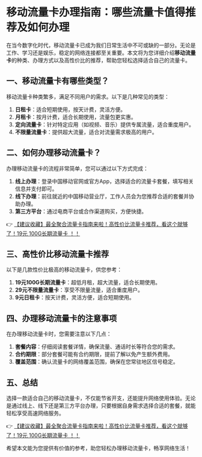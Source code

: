 # 移动流量卡办理指南：哪些流量卡值得推荐及如何办理

在当今数字化时代，移动流量卡已成为我们日常生活中不可或缺的一部分。无论是工作、学习还是娱乐，稳定的网络连接都至关重要。本文将为您详细介绍**移动流量卡**的种类、办理方式以及高性价比的推荐，帮助您轻松选择适合自己的流量卡。

## 一、移动流量卡有哪些类型？

移动流量卡种类繁多，满足不同用户的需求。以下是几种常见的类型：

1. **日租卡**：适合短期使用，按天计费，灵活方便。
2. **月租卡**：按月计费，适合长期使用，流量包更实惠。
3. **定向流量卡**：针对特定应用（如视频、音乐）提供专属流量，适合重度用户。
4. **不限量流量卡**：提供超大流量，适合对流量需求极高的用户。

## 二、如何办理移动流量卡？

办理移动流量卡的流程非常简单，您可以通过以下方式完成：

1. **线上办理**：登录中国移动官网或官方App，选择适合的流量卡套餐，填写相关信息并支付即可。
2. **线下办理**：前往就近的中国移动营业厅，工作人员会为您推荐合适的套餐并协助办理。
3. **第三方平台**：通过电商平台或合作渠道购买，方便快捷。

👉 [【建议收藏】最全聚合流量卡指南来啦！高性价比流量卡推荐，看这个就够了！19元 100G长期流量卡 ！！](https://bit.ly/Liuliangka)

## 三、高性价比移动流量卡推荐

以下是几款性价比极高的移动流量卡，供您参考：

1. **19元100G长期流量卡**：超低月租，超大流量，适合长期使用。
2. **29元不限量流量卡**：享受不限量流量，适合重度用户。
3. **9元日租卡**：按天计费，灵活方便，适合短期使用。

## 四、办理移动流量卡的注意事项

在办理移动流量卡时，您需要注意以下几点：

1. **套餐内容**：仔细阅读套餐详情，确保流量、通话时长等符合您的需求。
2. **合约期限**：部分套餐可能有合约期限，提前了解以免产生额外费用。
3. **覆盖范围**：确认流量卡的网络覆盖范围，确保在您常驻地区信号稳定。

## 五、总结

选择一款适合自己的移动流量卡，不仅能节省开支，还能提升网络使用体验。无论是通过线上、线下还是第三方平台办理，只要根据自身需求选择合适的套餐，就能轻松享受高速网络服务。

👉 [【建议收藏】最全聚合流量卡指南来啦！高性价比流量卡推荐，看这个就够了！19元 100G长期流量卡 ！！](https://bit.ly/Liuliangka)

希望本文能为您提供有价值的参考，助您轻松办理移动流量卡，畅享网络生活！